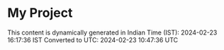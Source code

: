 # My Project

This content is dynamically generated in Indian Time (IST): 2024-02-23 16:17:36 IST
Converted to UTC: 2024-02-23 10:47:36 UTC
